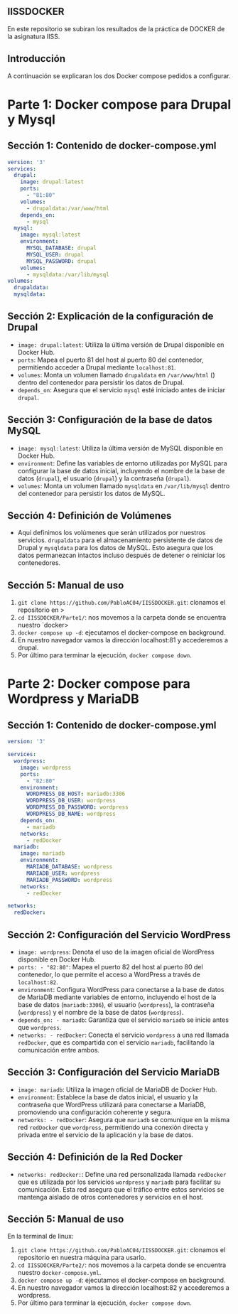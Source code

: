 ## IISSDOCKER
En este repositorio se subiran los resultados de la práctica de DOCKER de la asignatura IISS.

## Introducción

A continuación se explicaran los dos Docker compose pedidos a configurar.

# Parte 1: Docker compose para Drupal y Mysql

## Sección 1: Contenido de docker-compose.yml

```yaml
version: '3'
services:
  drupal:
    image: drupal:latest
    ports:
      - "81:80"
    volumes:
      - drupaldata:/var/www/html
    depends_on:
      - mysql
  mysql:
    image: mysql:latest
    environment:
      MYSQL_DATABASE: drupal
      MYSQL_USER: drupal
      MYSQL_PASSWORD: drupal
    volumes:
      - mysqldata:/var/lib/mysql
volumes:
  drupaldata:
  mysqldata:
```

## Sección 2: Explicación de la configuración de Drupal

- `image: drupal:latest`: Utiliza la última versión de Drupal disponible en Docker Hub.
- `ports`: Mapea el puerto 81 del host al puerto 80 del contenedor, permitiendo acceder a Drupal mediante `localhost:81`.
- `volumes`: Monta un volumen llamado `drupaldata` en `/var/www/html` () dentro del contenedor para persistir los datos de Drupal.
- `depends_on`: Asegura que el servicio `mysql` esté iniciado antes de iniciar `drupal`.

## Sección 3: Configuración de la base de datos MySQL

- `image: mysql:latest`: Utiliza la última versión de MySQL disponible en Docker Hub.
- `environment`: Define las variables de entorno utilizadas por MySQL para configurar la base de datos inicial, incluyendo el nombre de la base de datos (`drupal`), el usuario (`drupal`) y la contraseña (`drupal`).
- `volumes`: Monta un volumen llamado `mysqldata` en `/var/lib/mysql` dentro del contenedor para persistir los datos de MySQL.

## Sección 4: Definición de Volúmenes

- Aquí definimos los volúmenes que serán utilizados por nuestros servicios. `drupaldata` para el almacenamiento persistente de datos de Drupal y `mysqldata` para los datos de MySQL. Esto asegura que los datos permanezcan intactos incluso después de detener o reiniciar los contenedores.

## Sección 5: Manual de uso

1. `git clone https://github.com/PabloAC04/IISSDOCKER.git`: clonamos el repositorio en >
2. `cd IISSDOCKER/Parte1/`: nos movemos a la carpeta donde se encuentra nuestro `docker>
3. `docker compose up -d`: ejecutamos el docker-compose en background.
4. En nuestro navegador vamos la dirección localhost:81 y accederemos a drupal.
5. Por último para terminar la ejecución, `docker compose down`.


# Parte 2: Docker compose para Wordpress y MariaDB

## Sección 1: Contenido de docker-compose.yml

```yaml
version: '3'

services:
  wordpress:
    image: wordpress
    ports:
      - "82:80"
    environment:
      WORDPRESS_DB_HOST: mariadb:3306
      WORDPRESS_DB_USER: wordpress
      WORDPRESS_DB_PASSWORD: wordpress
      WORDPRESS_DB_NAME: wordpress
    depends_on:
      - mariadb
    networks: 
      - redDocker
  mariadb:
    image: mariadb
    environment:
      MARIADB_DATABASE: wordpress
      MARIADB_USER: wordpress
      MARIADB_PASSWORD: wordpress
    networks:
      - redDocker

networks:
  redDocker:
```

## Sección 2: Configuración del Servicio WordPress

- `image: wordpress`: Denota el uso de la imagen oficial de WordPress disponible en Docker Hub.
- `ports: - "82:80"`: Mapea el puerto 82 del host al puerto 80 del contenedor, lo que permite el acceso a WordPress a través de `localhost:82`.
- `environment`: Configura WordPress para conectarse a la base de datos de MariaDB mediante variables de entorno, incluyendo el host de la base de datos (`mariadb:3306`), el usuario (`wordpress`), la contraseña (`wordpress`) y el nombre de la base de datos (`wordpress`).
- `depends_on: - mariadb`: Garantiza que el servicio `mariadb` se inicie antes que `wordpress`.
- `networks: - redDocker`: Conecta el servicio `wordpress` a una red llamada `redDocker`, que es compartida con el servicio `mariadb`, facilitando la comunicación entre ambos.

## Sección 3: Configuración del Servicio MariaDB

- `image: mariadb`: Utiliza la imagen oficial de MariaDB de Docker Hub.
- `environment`: Establece la base de datos inicial, el usuario y la contraseña que WordPress utilizará para conectarse a MariaDB, promoviendo una configuración coherente y segura.
- `networks: - redDocker`: Asegura que `mariadb` se comunique en la misma red `redDocker` que `wordpress`, permitiendo una conexión directa y privada entre el servicio de la aplicación y la base de datos.

## Sección 4: Definición de la Red Docker

- `networks: redDocker:`: Define una red personalizada llamada `redDocker` que es utilizada por los servicios `wordpress` y `mariadb` para facilitar su comunicación. Esta red asegura que el tráfico entre estos servicios se mantenga aislado de otros contenedores y servicios en el host.

## Sección 5: Manual de uso

En la terminal de linux:

1. `git clone https://github.com/PabloAC04/IISSDOCKER.git`: clonamos el repositorio en nuestra máquina para usarlo.
2. `cd IISSDOCKER/Parte2/`: nos movemos a la carpeta donde se encuentra nuestro `docker-compose.yml`.
3. `docker compose up -d`: ejecutamos el docker-compose en background.
4. En nuestro navegador vamos la dirección localhost:82 y accederemos a wordpress.
5. Por último para terminar la ejecución, `docker compose down`.
